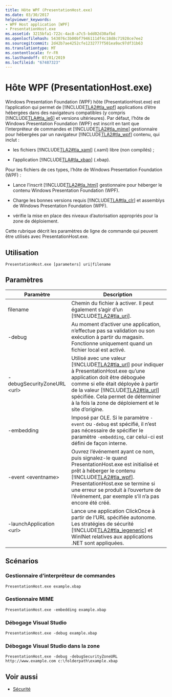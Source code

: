 ```yaml
---
title: Hôte WPF (PresentationHost.exe)
ms.date: 03/30/2017
helpviewer_keywords:
- WPF Host application [WPF]
- PresentationHost.exe
ms.assetid: 3215bfa1-722c-4ac8-a7c5-bdd02d30afbd
ms.openlocfilehash: 543076c3b00bf7946111df4c18d8c71928ce7ee2
ms.sourcegitcommit: 2d42b7ae4252cfe1232777f501ea9ac97df31b63
ms.translationtype: MT
ms.contentlocale: fr-FR
ms.lasthandoff: 07/01/2019
ms.locfileid: "67487323"
---
```

# <a name="wpf-host-presentationhostexe"></a>Hôte WPF (PresentationHost.exe)
Windows Presentation Foundation (WPF) hôte (PresentationHost.exe) est l’application qui permet de [!INCLUDE[TLA2#tla_wpf](../../../../includes/tla2sharptla-wpf-md.md)] applications d’être hébergées dans des navigateurs compatibles (y compris [!INCLUDE[TLA#tla_ie6](../../../../includes/tlasharptla-ie6-md.md)] et versions ultérieures). Par défaut, l’hôte de Windows Presentation Foundation (WPF) est inscrit en tant que l’interpréteur de commandes et [!INCLUDE[TLA2#tla_mime](../../../../includes/tla2sharptla-mime-md.md)] gestionnaire pour hébergées par un navigateur [!INCLUDE[TLA2#tla_wpf](../../../../includes/tla2sharptla-wpf-md.md)] contenu, qui inclut :  
  
- les fichiers [!INCLUDE[TLA2#tla_xaml](../../../../includes/tla2sharptla-xaml-md.md)] (.xaml) libre (non compilés) ;  
  
- l’application [!INCLUDE[TLA#tla_xbap](../../../../includes/tlasharptla-xbap-md.md)] (.xbap).  
  
 Pour les fichiers de ces types, l’hôte de Windows Presentation Foundation (WPF) :  
  
- Lance l’inscrit [!INCLUDE[TLA2#tla_html](../../../../includes/tla2sharptla-html-md.md)] gestionnaire pour héberger le contenu Windows Presentation Foundation (WPF).  
  
- Charge les bonnes versions requis [!INCLUDE[TLA#tla_clr](../../../../includes/tlasharptla-clr-md.md)] et assemblys de Windows Presentation Foundation (WPF).  
  
- vérifie la mise en place des niveaux d’autorisation appropriés pour la zone de déploiement.  
  
 Cette rubrique décrit les paramètres de ligne de commande qui peuvent être utilisés avec PresentationHost.exe.  
  
## <a name="usage"></a>Utilisation  
 `PresentationHost.exe [parameters] uri|filename`  
  
## <a name="parameters"></a>Paramètres  
  
|Paramètre|Description|  
|---------------|-----------------|  
|filename|Chemin du fichier à activer. Il peut également s’agir d’un [!INCLUDE[TLA2#tla_uri](../../../../includes/tla2sharptla-uri-md.md)].|  
|-debug|Au moment d’activer une application, n’effectue pas sa validation ou son exécution à partir du magasin. Fonctionne uniquement quand un fichier local est activé.|  
|-debugSecurityZoneURL \<url>|Utilisé avec une valeur [!INCLUDE[TLA2#tla_url](../../../../includes/tla2sharptla-url-md.md)] pour indiquer à PresentationHost.exe qu’une application doit être déboguée comme si elle était déployée à partir de la valeur [!INCLUDE[TLA2#tla_url](../../../../includes/tla2sharptla-url-md.md)] spécifiée. Cela permet de déterminer à la fois la zone de déploiement et le site d’origine.|  
|-embedding|Imposé par OLE. Si le paramètre `-event` ou `-debug` est spécifié, il n’est pas nécessaire de spécifier le paramètre `-embedding`, car celui-ci est défini de façon interne.|  
|-event \<eventname>|Ouvrez l’événement ayant ce nom, puis signalez-le quand PresentationHost.exe est initialisé et prêt à héberger le contenu [!INCLUDE[TLA2#tla_wpf](../../../../includes/tla2sharptla-wpf-md.md)]. PresentationHost.exe se termine si une erreur se produit à l’ouverture de l’événement, par exemple s’il n’a pas encore été créé.|  
|-launchApplication \<url>|Lance une application ClickOnce à partir de l’URL spécifiée autonome. Les stratégies de sécurité [!INCLUDE[TLA2#tla_iegeneric](../../../../includes/tla2sharptla-iegeneric-md.md)] et WinINet relatives aux applications .NET sont appliquées.|  
  
## <a name="scenarios"></a>Scénarios  
  
### <a name="shell-handler"></a>Gestionnaire d’interpréteur de commandes  
 `PresentationHost.exe example.xbap`  
  
### <a name="mime-handler"></a>Gestionnaire MIME  
 `PresentationHost.exe -embedding example.xbap`  
  
### <a name="visual-studio-debugging"></a>Débogage Visual Studio  
 `PresentationHost.exe -debug example.xbap`  
  
### <a name="visual-studio-debugging-in-zone"></a>Débogage Visual Studio dans la zone  
 `PresentationHost.exe -debug -debugSecurityZoneURL http://www.example.com c:\folderpath\example.xbap`  
  
## <a name="see-also"></a>Voir aussi

- [Sécurité](../security-wpf.md)
